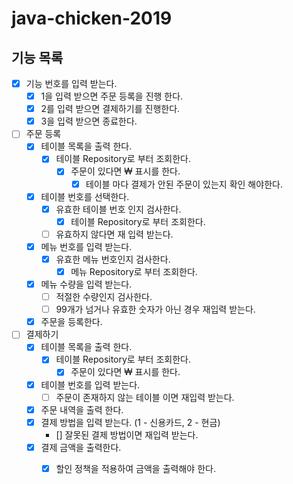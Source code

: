 # java-chicken-2019

## 기능 목록

- [x] 기능 번호를 입력 받는다.
    - [x] 1을 입력 받으면 주문 등록을 진행 한다. 
    - [x] 2를 입력 받으면 결제하기를 진행한다.
    - [x] 3을 입력 받으면 종료한다.

- [ ] 주문 등록
    - [x] 테이블 목록을 출력 한다.
        - [x] 테이블 Repository로 부터 조회한다.
            - [x] 주문이 있다면 ₩ 표시를 한다.
                - [x] 테이블 마다 결제가 안된 주문이 있는지 확인 해야한다.
    - [x] 테이블 번호를 선택한다.
        - [x] 유효한 테이블 번호 인지 검사한다.
            - [x] 테이블 Repository로 부터 조회한다.
        - [ ] 유효하지 않다면 재 입력 받는다.
    - [x] 메뉴 번호를 입력 받는다.
        - [x] 유효한 메뉴 번호인지 검사한다.
            - [x] 메뉴 Repository로 부터 조회한다.
    - [x] 메뉴 수량을 입력 받는다.
        - [ ] 적절한 수량인지 검사한다.
        - [ ] 99개가 넘거나 유효한 숫자가 아닌 경우 재입력 받는다.
    - [x] 주문을 등록한다.
    
- [ ] 결제하기
    - [x] 테이블 목록을 출력 한다.
        - [x] 테이블 Repository로 부터 조회한다.
            - [x] 주문이 있다면 ₩ 표시를 한다.
    - [x] 테이블 번호를 입력 받는다.
        - [ ] 주문이 존재하지 않는 테이블 이면 재입력 받는다.
    - [x] 주문 내역을 출력 한다.
    - [x] 결제 방법을 입력 받는다. (1 - 신용카드, 2 - 현금)
        - [] 잘못된 결제 방법이면 재입력 받는다.
    - [x] 결제 금액을 출력한다.
        - [x] 할인 정책을 적용하여 금액을 출력해야 한다.
      